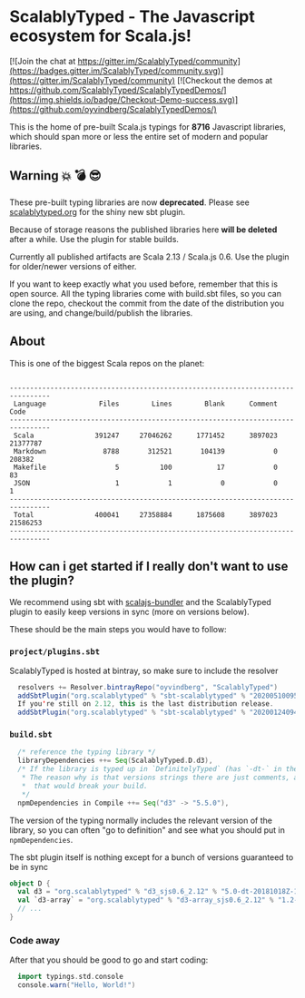 

# ScalablyTyped - The Javascript ecosystem for Scala.js!

[![Join the chat at https://gitter.im/ScalablyTyped/community](https://badges.gitter.im/ScalablyTyped/community.svg)](https://gitter.im/ScalablyTyped/community)
[![Checkout the demos at https://github.com/ScalablyTyped/ScalablyTypedDemos/](https://img.shields.io/badge/Checkout-Demo-success.svg)](https://github.com/oyvindberg/ScalablyTypedDemos/)

This is the home of pre-built Scala.js typings for **8716** Javascript libraries,
 which should span more or less the entire set of modern and popular libraries.

## Warning :collision: :bomb: :sunglasses:

These pre-built typing libraries are now **deprecated**.
Please see [scalablytyped.org](https://scalablytyped.org) for the shiny new sbt plugin.

Because of storage reasons the published libraries here **will be deleted** after a while.
Use the plugin for stable builds.

Currently all published artifacts are Scala 2.13 / Scala.js 0.6.
Use the plugin for older/newer versions of either.

If you want to keep exactly what you used before, remember that this is open source.
All the typing libraries come with build.sbt files, so you can clone the repo,
checkout the commit from the date of the distribution you are using,
 and change/build/publish the libraries.

## About

This is one of the biggest Scala repos on the planet:
```

--------------------------------------------------------------------------------
 Language             Files        Lines        Blank      Comment         Code
--------------------------------------------------------------------------------
 Scala               391247     27046262      1771452      3897023     21377787
 Markdown              8788       312521       104139            0       208382
 Makefile                 5          100           17            0           83
 JSON                     1            1            0            0            1
--------------------------------------------------------------------------------
 Total               400041     27358884      1875608      3897023     21586253
--------------------------------------------------------------------------------

```


## How can i get started if I really don't want to use the plugin?

We recommend using sbt with [scalajs-bundler](https://scalacenter.github.io/scalajs-bundler/)
and the ScalablyTyped plugin to easily keep versions in sync (more on versions below).


These should be the main steps you would have to follow:

### `project/plugins.sbt`
ScalablyTyped is hosted at bintray, so make sure to include the resolver
```scala
  resolvers += Resolver.bintrayRepo("oyvindberg", "ScalablyTyped")
  addSbtPlugin("org.scalablytyped" % "sbt-scalablytyped" % "202005100950")
  If you're still on 2.12, this is the last distribution release.
  addSbtPlugin("org.scalablytyped" % "sbt-scalablytyped" % "202001240947")
```

### `build.sbt`
```scala
  /* reference the typing library */
  libraryDependencies ++= Seq(ScalablyTyped.D.d3),
  /* If the library is typed up in `DefinitelyTyped` (has `-dt-` in the version string) you'll also need this.
   * The reason why is that versions strings there are just comments, and frequently wrong. Automatically including
   *  that would break your build.
   */
  npmDependencies in Compile ++= Seq("d3" -> "5.5.0"),
```
The version of the typing normally includes the relevant version of the library,
 so you can often "go to definition" and see what you should put in `npmDependencies`.

The sbt plugin itself is nothing except for a bunch of versions guaranteed to be in sync
```scala
object D {
  val d3 = "org.scalablytyped" % "d3_sjs0.6_2.12" % "5.0-dt-20181018Z-171237"
  val `d3-array` = "org.scalablytyped" % "d3-array_sjs0.6_2.12" % "1.2-dt-20181018Z-e09a78"
  // ...
}
```
### Code away
After that you should be good to go and start coding:
```scala
  import typings.std.console
  console.warn("Hello, World!")
```


